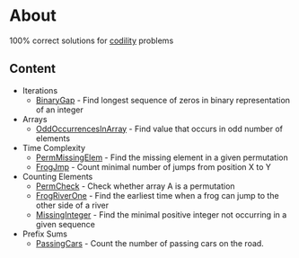 # About
100% correct solutions for [codility](https://codility.com/programmers) problems
## Content
* Iterations
  * [BinaryGap](src/main/java/com/apulbere/codility/lesson1/binarygap/Solution.java) - Find longest sequence of zeros in binary representation of an integer
* Arrays
  * [OddOccurrencesInArray](src/main/java/com/apulbere/codility/lesson2/oddoccurences/Solution.java) - Find value that occurs in odd number of elements
* Time Complexity
  * [PermMissingElem](src/main/java/com/apulbere/codility/lesson3/permmissingelem/Solution.java) - Find the missing element in a given permutation
  * [FrogJmp](src/main/java/com/apulbere/codility/lesson3/frogjump/Solution.java) - Count minimal number of jumps from position X to Y
* Counting Elements
  * [PermCheck](src/main/java/com/apulbere/codility/lesson4/permcheck/Solution.java) - Check whether array A is a permutation
  * [FrogRiverOne](src/main/java/com/apulbere/codility/lesson4/frogriverone/Solution.java) - Find the earliest time when a frog can jump to the other side of a river
  * [MissingInteger](src/main/java/com/apulbere/codility/lesson4/missinginteger/Solution.java) - Find the minimal positive integer not occurring in a given sequence
* Prefix Sums
  * [PassingCars](src/main/java/com/apulbere/codility/lesson5/passingcars/Solution.java) - Count the number of passing cars on the road.